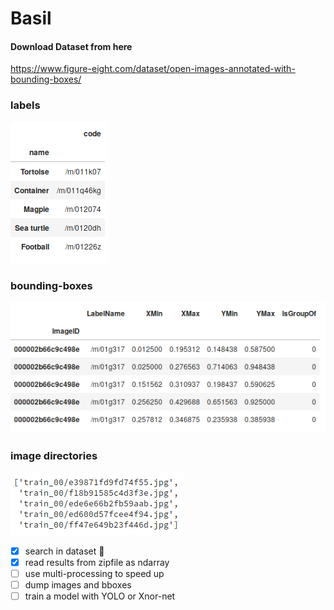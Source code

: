 # Basil

#### Download Dataset from here
https://www.figure-eight.com/dataset/open-images-annotated-with-bounding-boxes/

### labels
<img src="https://github.com/cna74/Basil/blob/master/image/label_head.png">

### bounding-boxes
<img src="https://github.com/cna74/Basil/blob/master/image/bbox_head.png">

### image directories
<img src="https://github.com/cna74/Basil/blob/master/image/image_dir.png">

- [x] search in dataset :eyes:
- [x] read results from zipfile as ndarray
- [ ] use multi-processing to speed up
- [ ] dump images and bboxes
- [ ] train a model with YOLO or Xnor-net
